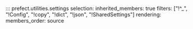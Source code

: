 ::: prefect.utilities.settings
    selection:
      inherited_members: true
      filters: ["!^_", "!Config", "!copy", "!dict", "!json", "!SharedSettings"]
    rendering:
      members_order: source